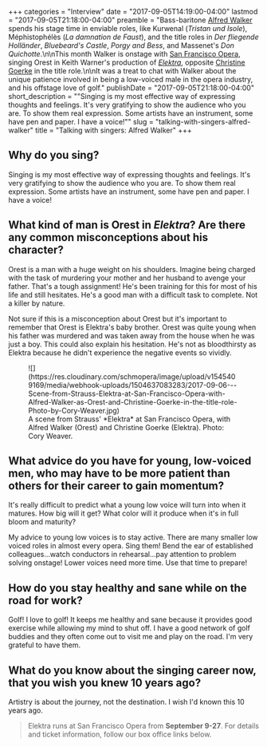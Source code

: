 +++
categories = "Interview"
date = "2017-09-05T14:19:00-04:00"
lastmod = "2017-09-05T21:18:00-04:00"
preamble = "Bass-baritone [Alfred Walker](/scene/people/alfred-walker/) spends his stage time in enviable roles, like Kurwenal (*Tristan und Isole*), Méphistophélès (*La damnation de Faust*), and the title roles in *Der fliegende Holländer*, *Bluebeard's Castle*, *Porgy and Bess*, and Massenet's *Don Quichotte*.\n\nThis month Walker is onstage with [San Francisco Opera](/scene/companies/san-francisco-opera/), singing Orest in Keith Warner's production of [*Elektra*](https://sfopera.com/1718season/201718-season/elektra/), opposite [Christine Goerke](/talking-with-singers-christine-goerke/) in the title role.\n\nIt was a treat to chat with Walker about the unique patience involved in being a low-voiced male in the opera industry, and his offstage love of golf."
publishDate = "2017-09-05T21:18:00-04:00"
short_description = "\"Singing is my most effective way of expressing thoughts and feelings.  It's very gratifying to show the audience who you are.  To show them real expression. Some artists have an instrument, some have pen and paper. I have a voice!\""
slug = "talking-with-singers-alfred-walker"
title = "Talking with singers: Alfred Walker"
+++

## Why do you sing? 
 
Singing is my most effective way of expressing thoughts and feelings.  It's very gratifying to show the audience who you are.  To show them real expression. Some artists have an instrument, some have pen and paper. I have a voice! 

## What kind of man is Orest in *Elektra*?  Are there any common misconceptions about his character? 
 
Orest is a man with a huge weight on his shoulders.  Imagine being charged with the task of murdering your mother and her husband to avenge your father.  That's a tough assignment!  He's been training for this for most of his life and still hesitates.  He's a good man with a difficult task to complete.  Not a killer by nature.  

Not sure if this is a misconception about Orest but it's important to remember that Orest is Elektra's baby brother.  Orest was quite young when his father was murdered and was taken away from the house when he was just a boy.  This could also explain his hesitation.  He's not as bloodthirsty as Elektra because he didn't experience the negative events so vividly. 

<figure data-type="image">
![](https://res.cloudinary.com/schmopera/image/upload/v1545409169/media/webhook-uploads/1504637083283/2017-09-06---Scene-from-Strauss-Elektra-at-San-Francisco-Opera-with-Alfred-Walker-as-Orest-and-Christine-Goerke-in-the-title-role-Photo-by-Cory-Weaver.jpg)
<figcaption>A scene from Strauss' *Elektra* at San Francisco Opera, with Alfred Walker (Orest) and Christine Goerke (Elektra). Photo: Cory Weaver.</figcaption>
</figure>
 
## What advice do you have for young, low-voiced men, who may have to be more patient than others for their career to gain momentum?
 
It's really difficult to predict what a young low voice will turn into when it matures.  How big will it get?  What color will it produce when it's in full bloom and maturity?  

My advice to young low voices is to stay active. There are many smaller low voiced roles in almost every opera.  Sing them!  Bend the ear of established colleagues...watch conductors in rehearsal...pay attention to problem solving onstage!  Lower voices need more time.  Use that time to prepare! 

## How do you stay healthy and sane while on the road for work?  
 
Golf!  I love to golf!   It keeps me healthy and sane because it provides good exercise while allowing my mind to shut off.  I have a good network of golf buddies and they often come out to visit me and play on the road.  I'm very grateful to have them.

## What do you know about the singing career now, that you wish you knew 10 years ago? 
 
Artistry is about the journey, not the destination.  I wish I'd known this 10 years ago.

>Elektra runs at San Francisco Opera from **September 9-27**. For details and ticket information, follow our box office links below.
